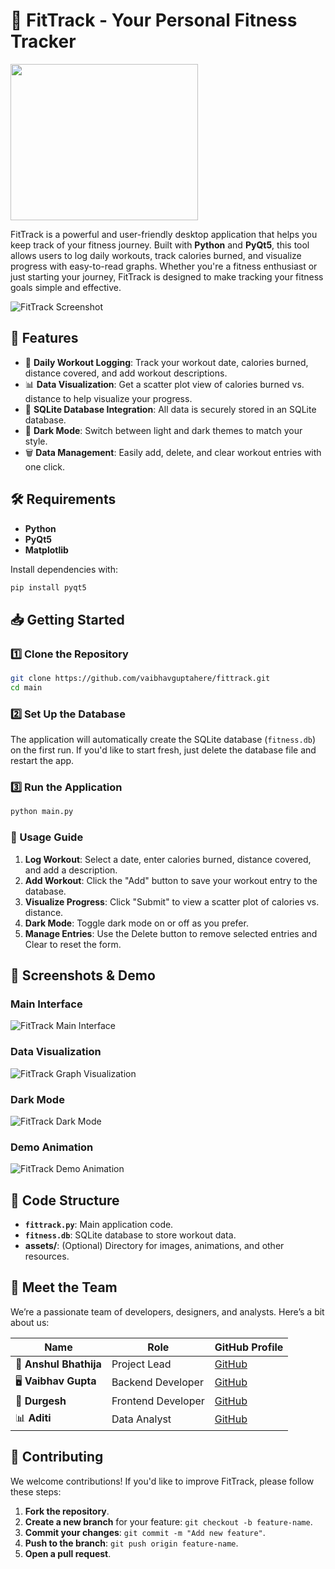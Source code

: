 
# 💪 FitTrack - Your Personal Fitness Tracker

<img src="https://i.postimg.cc/4x2hjbBZ/LOGO-for-a-fitness-tracker-application-built-using-Python.jpg" width="300" height="250"/>
 <!-- Replace with your logo if you have one -->

FitTrack is a powerful and user-friendly desktop application that helps you keep track of your fitness journey. Built with **Python** and **PyQt5**, this tool allows users to log daily workouts, track calories burned, and visualize progress with easy-to-read graphs. Whether you're a fitness enthusiast or just starting your journey, FitTrack is designed to make tracking your fitness goals simple and effective.

![FitTrack Screenshot](https://via.placeholder.com/800x400) <!-- Replace with actual screenshot of your app -->

## 🚀 Features

- 📅 **Daily Workout Logging**: Track your workout date, calories burned, distance covered, and add workout descriptions.
- 📊 **Data Visualization**: Get a scatter plot view of calories burned vs. distance to help visualize your progress.
- 💾 **SQLite Database Integration**: All data is securely stored in an SQLite database.
- 🌙 **Dark Mode**: Switch between light and dark themes to match your style.
- 🗑️ **Data Management**: Easily add, delete, and clear workout entries with one click.

## 🛠️ Requirements

- **Python**
- **PyQt5**
- **Matplotlib**

Install dependencies with:
```bash
pip install pyqt5
```

## 📥 Getting Started

### 1️⃣ Clone the Repository
```bash
git clone https://github.com/vaibhavguptahere/fittrack.git
cd main
```

### 2️⃣ Set Up the Database
The application will automatically create the SQLite database (`fitness.db`) on the first run. If you'd like to start fresh, just delete the database file and restart the app.

### 3️⃣ Run the Application
```bash
python main.py
```

### 🏃 Usage Guide

1. **Log Workout**: Select a date, enter calories burned, distance covered, and add a description.
2. **Add Workout**: Click the "Add" button to save your workout entry to the database.
3. **Visualize Progress**: Click "Submit" to view a scatter plot of calories vs. distance.
4. **Dark Mode**: Toggle dark mode on or off as you prefer.
5. **Manage Entries**: Use the Delete button to remove selected entries and Clear to reset the form.

## 📸 Screenshots & Demo

### Main Interface
![FitTrack Main Interface](https://via.placeholder.com/800x400) <!-- Replace with actual screenshot of your app -->

### Data Visualization
![FitTrack Graph Visualization](https://via.placeholder.com/800x400) <!-- Replace with actual screenshot of the graph -->

### Dark Mode
![FitTrack Dark Mode](https://via.placeholder.com/800x400) <!-- Replace with dark mode screenshot -->

### Demo Animation
![FitTrack Demo Animation](https://via.placeholder.com/400x300) <!-- Replace with GIF animation showing the app in action -->

## 📂 Code Structure

- **`fittrack.py`**: Main application code.
- **`fitness.db`**: SQLite database to store workout data.
- **assets/**: (Optional) Directory for images, animations, and other resources.

## 👥 Meet the Team

We’re a passionate team of developers, designers, and analysts. Here’s a bit about us:

| Name         | Role                  | GitHub Profile                           |
|--------------|-----------------------|------------------------------------------|
| 🚀 **Anshul Bhathija**     | Project Lead           | [GitHub](https://www.linkedin.com/in/anshul-bhathija-8229b0301/) |
| 🖥️ **Vaibhav Gupta**     | Backend Developer      | [GitHub](https://www.linkedin.com/in/vaibhavguptahere-/) |
| 🎨 **Durgesh**     | Frontend Developer     | [GitHub](https://github.com/member3) |
| 📊 **Aditi**     | Data Analyst           | [GitHub](https://github.com/member4) |

## 🤝 Contributing

We welcome contributions! If you'd like to improve FitTrack, please follow these steps:

1. **Fork the repository**.
2. **Create a new branch** for your feature: `git checkout -b feature-name`.
3. **Commit your changes**: `git commit -m "Add new feature"`.
4. **Push to the branch**: `git push origin feature-name`.
5. **Open a pull request**.



